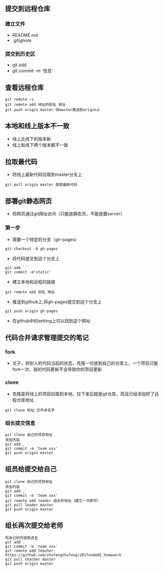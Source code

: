 ## 提交到远程仓库
### 建立文件
- README.md
- .gitignore

### 提交到历史区
- git add
- git commit -m '信息'

## 查看远程仓库
```
git remote -v
git remote add 地址的别名 地址
git push origin master 将master推送到origin上
```

## 本地和线上版本不一致
- 线上比线下的版本新
- 线上和线下两个版本都不一致


## 拉取最代码
- 将线上最新代码拉取到master分支上
```
git pull origin master 获取最新代码
```

## 部署git静态网页
- 将网页通过git网址访问（只能放静态页，不能放置server）
### 第一步
- 需要一个特定的分支（gh-pages）
```
git checkout -b gh-pages
```
- 将代码提交到这个分支上
```
git add ```
git commit -m'static'
```
- 建立本地和远程的链接
```
git remote add 别名 地址
```
- 推送到github上,将gh-pages提交到这个分支上
```
git push origin gh-pages
```
- 在github中的setting上可以找到这个网址

## 代码合并请求管理提交的笔记

### fork
- 叉子，将别人的代码当前的状态，克隆一份放到自己的仓库上，一个项目只能fork一次，我的代码更新不会导致你的项目更新

### clone
- 克隆是将线上的项目拉取到本地，拉下来后就是git仓库，而且已经添加好了远程仓库地址
```
git clone 地址 文件夹名字
```

### 组长提交信息
```
git clone 自己的项目地址
添加内容
git add .
git commit -m 'team xxx'
git push origin master
```

## 组员给提交给自己
```
git clone 自己的项目地址
添加内容
git add .
git commit -m 'team xxx'
git remote add leader 组长的地址（建立一次即可）
git pull leader master
git push origin master
```

## 组长再次提交给老师
```
将自己的内容放进去
git add .
git commit -m 'team xxx'
git remote add teacher https://github.com/zhufengzhufeng/2017node02_homework
git pull teacher master
git push origin master
```